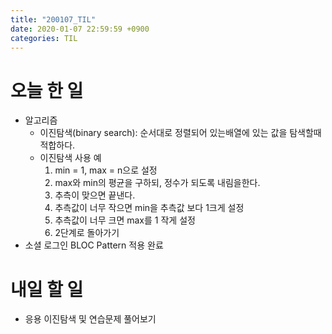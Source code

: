 ```yaml
---
title: "200107_TIL"
date: 2020-01-07 22:59:59 +0900
categories: TIL
---
```

# 오늘 한 일
* 알고리즘  
  * 이진탐색(binary search): 순서대로 정렬되어 있는배열에 있는 값을 탐색할때 적합하다.
  * 이진탐색 사용 예
     1. min = 1, max = n으로 설정
	 2. max와 min의 평균을 구하되, 정수가 되도록 내림을한다.
	 3. 추측이 맞으면 끝낸다.
	 4. 추측값이 너무 작으면 min을 추측값 보다 1크게 설정
	 5. 추측값이 너무 크면 max를 1 작게 설정
	 6. 2단계로 돌아가기
* 소셜 로그인 BLOC Pattern 적용 완료

# 내일 할 일
* 응용 이진탐색 및 연습문제 풀어보기